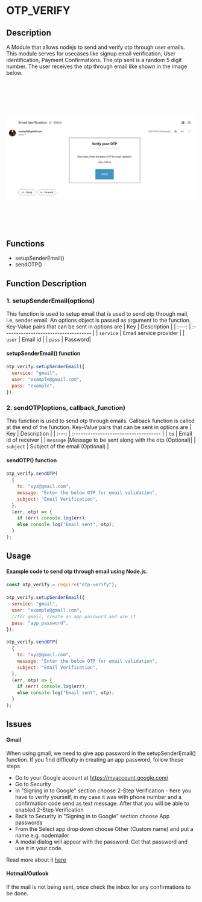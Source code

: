 # OTP_VERIFY

## Description

A Module that allows nodejs to send and verify otp through user emails. This module serves for usecases like signup email verification, User identification, Payment Confirmations.
The otp sent is a random 5 digit number. The user receives the otp through email like shown in the image below.

<h1 align="center">
	<br>
	<br>
	<img width="700" src="./Example.png" alt="Example">
	<br>
	<br>
	<br>
</h1>

## Functions

- setupSenderEmail()
- sendOTP()

## Function Description

### 1. setupSenderEmail(options)

This function is used to setup email that is used to send otp through mail, i.e, sender email.
An options object is passed as argument to the function.
Key-Value pairs that can be sent in options are
| Key | Description |
| :---: | :------------------------------------ |
| `service` | Email service provider |
| `user` | Email id |
| `pass` | Password|

#### setupSenderEmail() function

```js
otp_verify.setupSenderEmail({
  service: "gmail",
  user: "example@gmail.com",
  pass: "example",
});
```

### 2. sendOTP(options, callback_function)

This function is used to send otp through emails.
Callback function is called at the end of the function.
Key-Value pairs that can be sent in options are
| Key | Description |
| :---: | :------------------------------------ |
| `to` | Email id of receiver |
| `message` |Message to be sent along with the otp (Optional)|
| `subject` | Subject of the email (Optional) |

#### sendOTP() function

```js
otp_verify.sendOTP(
  {
    to: "xyz@gmail.com",
    message: "Enter the below OTP for email validation",
    subject: "Email Verification",
  },
  (err, otp) => {
    if (err) console.log(err);
    else console.log("Email sent", otp);
  }
);
```

## Usage

#### Example code to send otp through email using Node.js.

```js
const otp_verify = require("otp-verify");

otp_verify.setupSenderEmail({
  service: "gmail",
  user: "example@gmail.com",
  //for gmail, create an app password and use it
  pass: "app_password",
});

otp_verify.sendOTP(
  {
    to: "xyz@gmail.com",
    message: "Enter the below OTP for email validation",
    subject: "Email Verification",
  },
  (err, otp) => {
    if (err) console.log(err);
    else console.log("Email sent", otp);
  }
);
```

## Issues

#### Gmail

When using gmail, we need to give app password in the setupSenderEmail() function. If you find difficulty in creating an app password, follow these steps

- Go to your Google account at https://myaccount.google.com/
- Go to Security
- In "Signing in to Google" section choose 2-Step Verification - here you have to verify yourself, in my case it was with phone number and a confirmation code send as text message. After that you will be able to enabled 2-Step Verification
- Back to Security in "Signing in to Google" section choose App passwords
- From the Select app drop down choose Other (Custom name) and put a name e.g. nodemailer
- A modal dialog will appear with the password. Get that password and use it in your code.

Read more about it [here](https://nodemailer.com/usage/using-gmail/)

#### Hotmail/Outlook

If the mail is not being sent, once check the inbox for any confirmations to be done.
